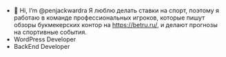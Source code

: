 - 👋 Hi, I’m @penjackwardra
Я люблю делать ставки на спорт, поэтому я работаю в команде профессиональных игроков, которые пишут обзоры букмекерских контор на https://betru.ru/, и делают прогнозы на спортивные события.
- WordPress Developer
- BackEnd Developer

<!---
penjackwardra/penjackwardra is a ✨ special ✨ repository because its `README.md` (this file) appears on your GitHub profile.
You can click the Preview link to take a look at your changes.
--->
